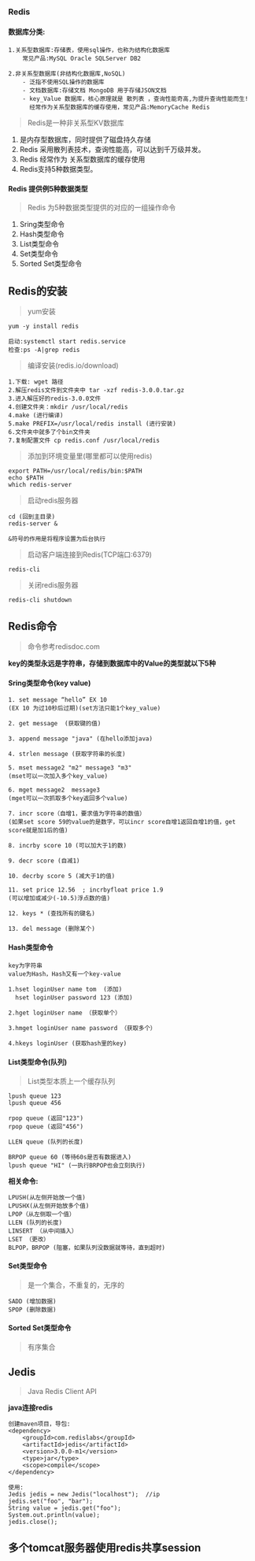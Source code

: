 ### Redis

#### 数据库分类:

```
1.关系型数据库:存储表，使用sql操作，也称为结构化数据库
	常见产品:MySQL Oracle SQLServer DB2

2.非关系型数据库(非结构化数据库,NoSQL)
	- 泛指不使用SQL操作的数据库
    - 文档数据库:存储文档 MongoDB 用于存储JSON文档
    - key_Value 数据库，核心原理就是 散列表 ，查询性能奇高,为提升查询性能而生!
      经常作为关系型数据库的缓存使用，常见产品:MemoryCache Redis
```

>Redis是一种非关系型KV数据库

1. 是内存型数据库，同时提供了磁盘持久存储
2. Redis 采用散列表技术，查询性能高，可以达到千万级并发。
3. Redis 经常作为 关系型数据库的缓存使用
4. Redis支持5种数据类型。

#### Redis 提供例5种数据类型

>Redis 为5种数据类型提供的对应的一组操作命令

1. Sring类型命令
2. Hash类型命令
3. List类型命令
4. Set类型命令
5. Sorted Set类型命令

## Redis的安装

>yum安装

```
yum -y install redis

启动:systemctl start redis.service
检查:ps -A|grep redis
```

>编译安装(redis.io/download)

```
1.下载: wget 路径
2.解压redis文件到文件夹中 tar -xzf redis-3.0.0.tar.gz
3.进入解压好的redis-3.0.0文件
4.创建文件夹：mkdir /usr/local/redis
4.make (进行编译)
5.make PREFIX=/usr/local/redis install (进行安装)
6.文件夹中就多了个bin文件夹
7.复制配置文件 cp redis.conf /usr/local/redis
```

>添加到环境变量里(哪里都可以使用redis)

```
export PATH=/usr/local/redis/bin:$PATH
echo $PATH
which redis-server
```

>启动redis服务器

```
cd (回到主目录)
redis-server &

&符号的作用是将程序设置为后台执行
```

>启动客户端连接到Redis(TCP端口:6379)

```
redis-cli
```

>关闭redis服务器

```
redis-cli shutdown
```

## Redis命令

>命令参考redisdoc.com

**key的类型永远是字符串，存储到数据库中的Value的类型就以下5种**

#### Sring类型命令(key value)

```
1. set message “hello” EX 10   
(EX 10 为过10秒后过期)(set方法只能1个key_value)

2. get message  (获取键的值)

3. append message "java" (在hello添加java)

4. strlen message (获取字符串的长度)

5. mset message2 "m2" message3 "m3"
(mset可以一次加入多个key_value)

6. mget message2  message3
(mget可以一次抓取多个key返回多个value)

7. incr score（自增1，要求值为字符串的数值）
(如果set score 59的value的是数字，可以incr score自增1返回自增1的值，get score就是加1后的值)

8. incrby score 10 (可以加大于1的数)

9. decr score (自减1)

10. decrby score 5 (减大于1的值)

11. set price 12.56  ; incrbyfloat price 1.9
(可以增加或减少(-10.5)浮点数的值)

12. keys * (查找所有的键名)

13. del message (删除某个)
```

#### Hash类型命令

```
key为字符串
value为Hash，Hash又有一个key-value

1.hset loginUser name tom  (添加)
  hset loginUser password 123 (添加)
  
2.hget loginUser name （获取单个）

3.hmget loginUser name password （获取多个）

4.hkeys loginUser (获取hash里的key)
```


#### List类型命令(队列)

>List类型本质上一个缓存队列

```
lpush queue 123
lpush queue 456

rpop queue (返回"123")
rpop queue (返回"456")

LLEN queue (队列的长度)

BRPOP queue 60 (等待60s是否有数据进入)
lpush queue "HI" (一执行BRPOP也会立刻执行)
```

**相关命令:**
```
LPUSH(从左侧开始放一个值)
LPUSHX(从左侧开始放多个值)
LPOP（从左侧取一个值）
LLEN (队列的长度)
LINSERT （从中间插入）
LSET （更改）
BLPOP，BRPOP (阻塞，如果队列没数据就等待，直到超时)
```

#### Set类型命令

>是一个集合，不重复的，无序的

```
SADD (增加数据)
SPOP (删除数据)
```

#### Sorted Set类型命令

>有序集合

## Jedis

>Java Redis Client API

**java连接redis**

```
创建maven项目，导包:
<dependency>
    <groupId>com.redislabs</groupId>
    <artifactId>jedis</artifactId>
    <version>3.0.0-m1</version>
    <type>jar</type>
    <scope>compile</scope>
</dependency>

使用:
Jedis jedis = new Jedis("localhost");  //ip
jedis.set("foo", "bar");
String value = jedis.get("foo");
System.out.println(value);
jedis.close();
```

## 多个tomcat服务器使用redis共享session






